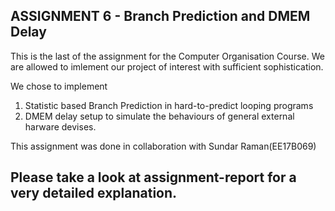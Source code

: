 ## ASSIGNMENT 6 - Branch Prediction and DMEM Delay

This is the last of the assignment for the Computer Organisation Course. We are allowed to imlement our project of interest with sufficient sophistication.

We chose to implement 
1. Statistic based Branch Prediction in hard-to-predict looping programs
2. DMEM delay setup to simulate the behaviours of general external harware devises.

This assignment was done in collaboration with Sundar Raman(EE17B069)

## Please take a look at assignment-report for a very detailed explanation.
